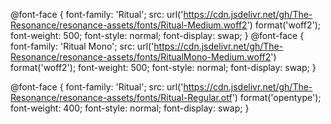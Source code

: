 @font-face {
  font-family: 'Ritual';
  src: url('https://cdn.jsdelivr.net/gh/The-Resonance/resonance-assets/fonts/Ritual-Medium.woff2') format('woff2');
  font-weight: 500;
  font-style: normal;
  font-display: swap;
}
@font-face {
  font-family: 'Ritual Mono';
  src: url('https://cdn.jsdelivr.net/gh/The-Resonance/resonance-assets/fonts/RitualMono-Medium.woff2') format('woff2');
  font-weight: 500;
  font-style: normal;
  font-display: swap;
}

@font-face {
  font-family: 'Ritual';
  src: url('https://cdn.jsdelivr.net/gh/The-Resonance/resonance-assets/fonts/Ritual-Regular.otf') format('opentype');
  font-weight: 400;
  font-style: normal;
  font-display: swap;
}